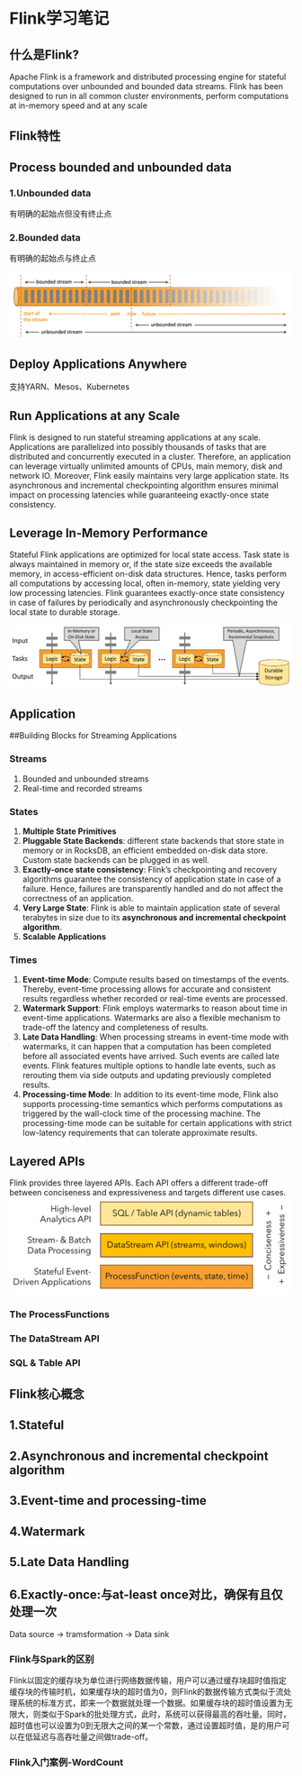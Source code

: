 Flink学习笔记
===

什么是Flink?
---
Apache Flink is a framework and distributed processing engine for stateful computations over unbounded and bounded data streams.
Flink has been designed to run in all common cluster environments, perform computations at in-memory speed and at any scale

Flink特性
---

## Process bounded and unbounded data
  
  ### 1.Unbounded data
  有明确的起始点但没有终止点
  
  ### 2.Bounded data
  有明确的起始点与终止点
  
  ![image](https://github.com/Popeye13/flink/blob/master/bounded-unbounded.png)
  
## Deploy Applications Anywhere
  支持YARN、Mesos、Kubernetes
  
## Run Applications at any Scale
  Flink is designed to run stateful streaming applications at any scale. 
  Applications are parallelized into possibly thousands of tasks that are distributed and concurrently executed in a cluster. 
  Therefore, an application can leverage virtually unlimited amounts of CPUs, main memory, disk and network IO. 
  Moreover, Flink easily maintains very large application state. Its asynchronous and incremental checkpointing 
  algorithm ensures minimal impact on processing latencies while guaranteeing exactly-once state consistency.
  
## Leverage In-Memory Performance
  Stateful Flink applications are optimized for local state access. Task state is always maintained in memory or, 
  if the state size exceeds the available memory, in access-efficient on-disk data structures. 
  Hence, tasks perform all computations by accessing local, often in-memory, state yielding very low processing latencies. 
  Flink guarantees exactly-once state consistency in case of failures by periodically and asynchronously checkpointing 
  the local state to durable storage.

![image](https://github.com/Popeye13/flink/blob/master/local-state.png)

Application
---
##Building Blocks for Streaming Applications

### Streams
1. Bounded and unbounded streams
2. Real-time and recorded streams

### States
1. **Multiple State Primitives**
2. **Pluggable State Backends**: different state backends that store state in memory or in RocksDB, an efficient embedded on-disk data store. Custom state backends can be plugged in as well.
3. **Exactly-once state consistency**: Flink’s checkpointing and recovery algorithms guarantee the consistency of application state in case of a failure. Hence, failures are transparently handled and do not affect the correctness of an application.
4. **Very Large State**: Flink is able to maintain application state of several terabytes in size due to its **asynchronous and incremental checkpoint algorithm**.
5. **Scalable Applications**

### Times
1. **Event-time Mode**: Compute results based on timestamps of the events. Thereby, event-time processing allows for accurate and consistent results regardless whether recorded or real-time events are processed.
2. **Watermark Support**: Flink employs watermarks to reason about time in event-time applications. Watermarks are also a flexible mechanism to trade-off the latency and completeness of results.
3. **Late Data Handling**: When processing streams in event-time mode with watermarks, it can happen that a computation has been completed before all associated events have arrived. Such events are called late events. Flink features multiple options to handle late events, such as rerouting them via side outputs and updating previously completed results.
4. **Processing-time Mode**: In addition to its event-time mode, Flink also supports processing-time semantics which performs computations as triggered by the wall-clock time of the processing machine. The processing-time mode can be suitable for certain applications with strict low-latency requirements that can tolerate approximate results.

## Layered APIs
Flink provides three layered APIs. Each API offers a different trade-off between conciseness and expressiveness and targets different use cases.
![image](https://github.com/Popeye13/flink/blob/master/api-stack.png)

### The ProcessFunctions

### The DataStream API

### SQL & Table API

Flink核心概念
---

## 1.Stateful
## 2.Asynchronous and incremental checkpoint algorithm
## 3.Event-time and processing-time
## 4.Watermark
## 5.Late Data Handling
## 6.Exactly-once:与at-least once对比，确保有且仅处理一次



Data source -> tramsformation -> Data sink

### Flink与Spark的区别
Flink以固定的缓存块为单位进行网络数据传输，用户可以通过缓存块超时值指定缓存块的传输时机，如果缓存块的超时值为0，则Flink的数据传输方式类似于流处理系统的标准方式，即来一个数据就处理一个数据。如果缓存块的超时值设置为无限大，则类似于Spark的批处理方式，此时，系统可以获得最高的吞吐量。同时，超时值也可以设置为0到无限大之间的某一个常数，通过设置超时值，是的用户可以在低延迟与高吞吐量之间做trade-off。

### Flink入门案例-WordCount

